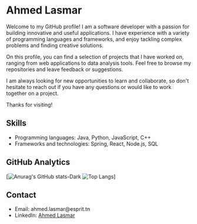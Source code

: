 <h1>Ahmed Lasmar</h1>

<p>Welcome to my GitHub profile! I am a software developer with a passion for building innovative and useful applications. I have experience with a variety of programming languages and frameworks, and enjoy tackling complex problems and finding creative solutions.</p>

<p>On this profile, you can find a selection of projects that I have worked on, ranging from web applications to data analysis tools. Feel free to browse my repositories and leave feedback or suggestions.</p>

<p>I am always looking for new opportunities to learn and collaborate, so don't hesitate to reach out if you have any questions or would like to work together on a project.</p>

<p>Thanks for visiting!</p>

<h2>Skills</h2>

<ul>
  <li>Programming languages: Java, Python, JavaScript, C++</li>
  <li>Frameworks and technologies: Spring, React, Node.js, SQL</li>
</ul>

<h2>GitHub Analytics</h2>

[![Anurag's GitHub stats-Dark](https://github-readme-stats.vercel.app/api?username=Ahmed-lasmar&show_icons=true&theme=dark#gh-dark-mode-only)
![Top Langs](https://github-readme-stats.vercel.app/api/top-langs/?username=Ahmed-lasmar&layout=compact&theme=dark#gh-dark-mode-only)]

<h2>Contact</h2>

<ul>
  <li>Email: ahmed.lasmar@esprit.tn</li>
  <li>LinkedIn: <a href="https://www.linkedin.com/in/ahmed-lasmar/">Ahmed Lasmar</a></li>
</ul>
